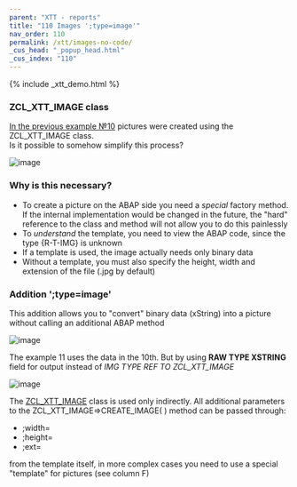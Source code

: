 ```yaml
---
parent: "XTT - reports"
title: "110 Images ';type=image'"
nav_order: 110
permalink: /xtt/images-no-code/
_cus_head: "_popup_head.html"
_cus_index: "110"
---
```


{% include _xtt_demo.html %}

### ZCL_XTT_IMAGE class

[In the previous example №10](../images/) pictures were created using the ZCL_XTT_IMAGE class.\
Is it possible to somehow simplify this process?

![image](https://user-images.githubusercontent.com/36256417/103112878-31cad000-4682-11eb-87c8-3db8a095bd9e.png)

### Why is this necessary?
* To create a picture on the ABAP side you need a *special* factory method. If the internal implementation would be changed in the future, the "hard" reference to the class and method will not allow you to do this painlessly
* To *understand* the template, you need to view the ABAP code, since the type {R-T-IMG} is unknown
* If a template is used, the image actually needs only binary data
* Without a template, you must also specify the height, width and extension of the file (.jpg by default)

### Addition ';type=image'
This addition allows you to "convert" binary data (xString) into a picture without calling an additional ABAP method

![image](https://user-images.githubusercontent.com/36256417/103113188-d1d52900-4683-11eb-8b37-6d5ee8461afc.png)

The example 11 uses the data in the 10th. But by using **RAW TYPE XSTRING** field for output instead of *IMG TYPE REF TO ZCL_XTT_IMAGE*

![image](https://user-images.githubusercontent.com/36256417/103113102-54111d80-4683-11eb-99aa-c075a6e9de78.png)


The [ZCL_XTT_IMAGE](../images/) class is used only indirectly. All additional parameters to the ZCL_XTT_IMAGE=>CREATE_IMAGE( ) method can be passed through:
* ;width=
* ;height=
* ;ext=

from the template itself, in more complex cases you need to use a special "template" for pictures (see column F)

